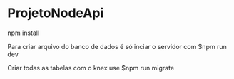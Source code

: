 # ProjetoNodeApi


npm install

Para criar arquivo do banco de dados é só inciar o servidor com $npm run dev

Criar todas as tabelas com o knex use $npm run migrate











